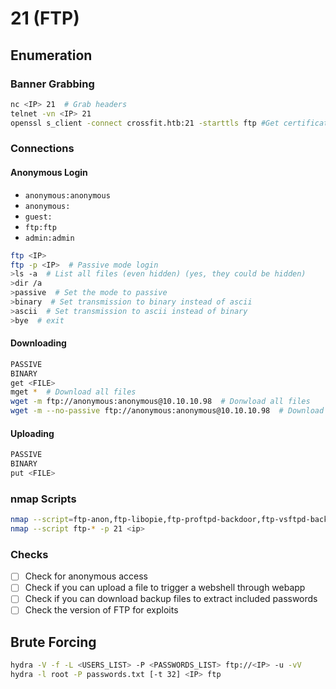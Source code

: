 # 21 (FTP)

## Enumeration

### Banner Grabbing

```bash
nc <IP> 21  # Grab headers
telnet -vn <IP> 21
openssl s_client -connect crossfit.htb:21 -starttls ftp #Get certificate if any
```

### Connections

#### Anonymous Login

* `anonymous:anonymous`
* `anonymous:`
* `guest:`
* `ftp:ftp`
* `admin:admin`

```bash
ftp <IP>
ftp -p <IP>  # Passive mode login
>ls -a  # List all files (even hidden) (yes, they could be hidden)
>dir /a
>passive  # Set the mode to passive
>binary  # Set transmission to binary instead of ascii
>ascii  # Set transmission to ascii instead of binary
>bye  # exit
```

#### Downloading

```bash
PASSIVE
BINARY
get <FILE>
mget *  # Download all files
wget -m ftp://anonymous:anonymous@10.10.10.98  # Donwload all files
wget -m --no-passive ftp://anonymous:anonymous@10.10.10.98  # Download all files
```

#### Uploading

```bash
PASSIVE
BINARY
put <FILE>
```

### nmap Scripts

```bash
nmap --script=ftp-anon,ftp-libopie,ftp-proftpd-backdoor,ftp-vsftpd-backdoor,ftp-vuln-cve2010-4221,tftp-enum -p 21 <IP>
nmap --script ftp-* -p 21 <ip>
```

### Checks

* [ ] Check for anonymous access
* [ ] Check if you can upload a file to trigger a webshell through webapp
* [ ] Check if you can download backup files to extract included passwords
* [ ] Check the version of FTP for exploits

## Brute Forcing

```bash
hydra -V -f -L <USERS_LIST> -P <PASSWORDS_LIST> ftp://<IP> -u -vV
hydra -l root -P passwords.txt [-t 32] <IP> ftp
```
